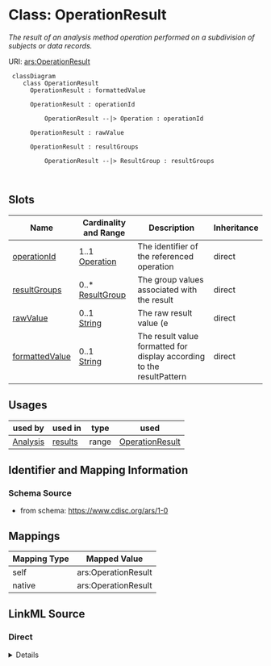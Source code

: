# Class: OperationResult


_The result of an analysis method operation performed on a subdivision of subjects or data records._





URI: [ars:OperationResult](https://www.cdisc.org/ars/1-0/OperationResult)



```mermaid
 classDiagram
    class OperationResult
      OperationResult : formattedValue
        
      OperationResult : operationId
        
          OperationResult --|> Operation : operationId
        
      OperationResult : rawValue
        
      OperationResult : resultGroups
        
          OperationResult --|> ResultGroup : resultGroups
        
      
```




<!-- no inheritance hierarchy -->


## Slots

| Name | Cardinality and Range | Description | Inheritance |
| ---  | --- | --- | --- |
| [operationId](operationId.md) | 1..1 <br/> [Operation](Operation.md) | The identifier of the referenced operation | direct |
| [resultGroups](resultGroups.md) | 0..* <br/> [ResultGroup](ResultGroup.md) | The group values associated with the result | direct |
| [rawValue](rawValue.md) | 0..1 <br/> [String](String.md) | The raw result value (e | direct |
| [formattedValue](formattedValue.md) | 0..1 <br/> [String](String.md) | The result value formatted for display according to the resultPattern | direct |





## Usages

| used by | used in | type | used |
| ---  | --- | --- | --- |
| [Analysis](Analysis.md) | [results](results.md) | range | [OperationResult](OperationResult.md) |






## Identifier and Mapping Information







### Schema Source


* from schema: https://www.cdisc.org/ars/1-0





## Mappings

| Mapping Type | Mapped Value |
| ---  | ---  |
| self | ars:OperationResult |
| native | ars:OperationResult |





## LinkML Source

<!-- TODO: investigate https://stackoverflow.com/questions/37606292/how-to-create-tabbed-code-blocks-in-mkdocs-or-sphinx -->

### Direct

<details>
```yaml
name: OperationResult
description: The result of an analysis method operation performed on a subdivision
  of subjects or data records.
from_schema: https://www.cdisc.org/ars/1-0
rank: 1000
slots:
- operationId
- resultGroups
- rawValue
- formattedValue

```
</details>

### Induced

<details>
```yaml
name: OperationResult
description: The result of an analysis method operation performed on a subdivision
  of subjects or data records.
from_schema: https://www.cdisc.org/ars/1-0
rank: 1000
attributes:
  operationId:
    name: operationId
    description: The identifier of the referenced operation.
    from_schema: https://www.cdisc.org/ars/1-0
    rank: 1000
    alias: operationId
    owner: OperationResult
    domain_of:
    - OperationResult
    - ReferencedOperationRelationship
    range: Operation
    required: true
    inlined: false
  resultGroups:
    name: resultGroups
    description: The group values associated with the result.
    comments:
    - There should be a result group value for each grouping that is indicated as
      being associated with a separate result (resultsByGroup = True)
    from_schema: https://www.cdisc.org/ars/1-0
    rank: 1000
    multivalued: true
    alias: resultGroups
    owner: OperationResult
    domain_of:
    - OperationResult
    range: ResultGroup
    inlined: true
    inlined_as_list: true
  rawValue:
    name: rawValue
    description: The raw result value (e.g., with no rounding applied).
    from_schema: https://www.cdisc.org/ars/1-0
    rank: 1000
    alias: rawValue
    owner: OperationResult
    domain_of:
    - OperationResult
    range: string
  formattedValue:
    name: formattedValue
    description: The result value formatted for display according to the resultPattern.
    from_schema: https://www.cdisc.org/ars/1-0
    rank: 1000
    alias: formattedValue
    owner: OperationResult
    domain_of:
    - OperationResult
    range: string

```
</details>